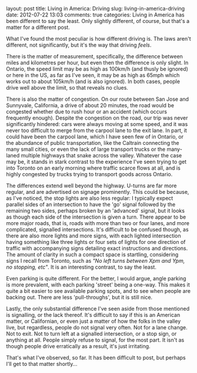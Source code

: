 layout: post
title: Living in America: Driving
slug: living-in-america-driving
date: 2012-07-22 13:03
comments: true
categories: 
Living in America has been different to say the least. Only slightly different, of course, but that's a matter for a different post.

What I've found the most peculiar is how different driving is. The laws aren't different, not significantly, but it's the way that driving *feels*.

There is the matter of measurement, specifically, the difference between miles and kilometres per hour, but even then the difference is only slight. In Ontario, the speed limit may be as high as 100km/h (and thusly be ignored) or here in the US, as far as I've seen, it may be as high as 65mph which works out to about 105km/h (and is also ignored). In both cases, people drive well above the limit, so that reveals no clues.

There is also the matter of congestion. On our route between San Jose and Sunnyvale, California, a drive of about 20 minutes, the road would be congested whether due to rush hour or an accident (which occurs frequently enough). Despite the congestion on the road, our trip was never significantly hindered: cars were always moving at some speed, and it was never too difficult to merge from the carpool lane to the exit lane. In part, it could have been the carpool lane, which I have seen few of in Ontario, or the abundance of public transportation, like the Caltrain connecting the many small cities, or even the lack of large transport trucks or the many-laned multiple highways that snake across the valley. Whatever the case may be, it stands in stark contrast to the experience I've seen trying to get into Toronto on an early morning where traffic scarce flows at all, and is highly congested by trucks trying to transport goods across Ontario.

The differences extend well beyond the highway. U-turns are far more regular, and are advertised on signage prominently. This could be because, as I've noticed, the stop lights are also less regular: I typically expect parallel sides of an intersection to have the 'go' signal followed by the remaining two sides, perhaps broken by an 'advanced' signal, but it looks as though each side of the intersection is given a turn. There appear to be more major roads, that is, roads with more than two or four lanes, and more complicated, signalled intersections. It's difficult to be confused though, as there are also more lights and more signs, with each lighted intersection having something like three lights or four sets of lights for one direction of traffic with accompanying signs detailing exact instructions and directions. The amount of clarity in such a compact space is startling, considering signs I recall from Toronto, such as *"No left turns between Xpm and Ypm, no stopping, etc"*. It is an interesting contrast, to say the least.

Even parking is quite different. For the better, I would argue, angle parking is more prevalent, with each parking 'street' being a one-way. This makes it quite a bit easier to see available parking spots, and to see when people are backing out. There are less 'pull-throughs', but it is still nice.

Lastly, the only substantial difference I've seen aside from those mentioned is signalling, or the lack thereof. It's difficult to say if this is an American matter, or Californian, or even just a matter of how the folks in the valley live, but regardless, people do not signal very often. Not for a lane change. Not to exit. Not to turn left at a signalled intersection, or a stop sign, or anything at all. People simply refuse to signal, for the most part. It isn't as though people drive erratically as a result, it's just irritating.

That's what I've observed, so far. It has been difficult to post, but perhaps I'll get to that matter shortly...